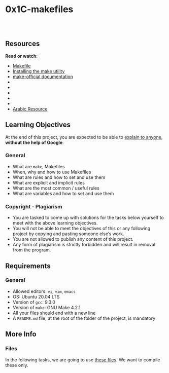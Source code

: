 # 0x1C-makefiles

<div class="panel panel-default" id="project-description">
  <div class="panel-body">
    <p><img src="https://s3.amazonaws.com/intranet-projects-files/holbertonschool-low_level_programming/273/giphy-2.gif" alt="" loading="lazy" style=""></p>

<p><br></p>

<h2>Resources</h2>

<p><strong>Read or watch</strong>:</p>

<ul>
<li><a href="/rltoken/moIpBFMN3sJcVMNn5VIFlA" title="Makefile" target="_blank">Makefile</a></li>
<li><a href="/rltoken/1AUviCUw3TrznESzWbrKAQ" title="Installing the make utility" target="_blank">Installing the make utility</a></li>
<li><a href="/rltoken/vQFeXLq1izNua2z2dVl5Yg" title="make-official documentation" target="_blank">make-official documentation</a></li>

<li><a href="https://opensource.com/article/18/8/what-how-makefile" target="_blank"></a></li>
<li><a href="https://www.gnu.org/software/make/manual/html_node/" target="_blank"></a></li>
<li><a href="https://www.youtube.com/watch?v=a8mPKBxQ9No" target="_blank"></a></li>
<li><a href="https://www.youtube.com/watch?v=_r7i5X0rXJk" target="_blank"></a></li>
<li><a href="https://www.youtube.com/watch?v=G5dNorAoeCM" target="_blank"></a></li>
<li><a href="https://www.youtube.com/playlist?list=PLkH1REggdbJpmQKm8Nu-H8R81_-c00fpB" target="_blank">Arabic Resource</a></li>
</ul>

<h2>Learning Objectives</h2>

<p>At the end of this project, you are expected to be able to <a href="/rltoken/u_RzOFqA4lSt5AdGRAfQ_w" title="explain to anyone" target="_blank">explain to anyone</a>, <strong>without the help of Google</strong>:</p>

<h3>General</h3>

<ul>
<li>What are <code>make</code>, Makefiles</li>
<li>When, why and how to use Makefiles</li>
<li>What are rules and how to set and use them</li>
<li>What are explicit and implicit rules</li>
<li>What are the most common / useful rules</li>
<li>What are variables and how to set and use them</li>
</ul>

<h3>Copyright - Plagiarism</h3>

<ul>
<li>You are tasked to come up with solutions for the tasks below yourself to meet with the above learning objectives.</li>
<li>You will not be able to meet the objectives of this or any following project by copying and pasting someone else’s work. </li>
<li>You are not allowed to publish any content of this project.</li>
<li>Any form of plagiarism is strictly forbidden and will result in removal from the program.</li>
</ul>

<h2>Requirements</h2>

<h3>General</h3>

<ul>
<li>Allowed editors: <code>vi</code>, <code>vim</code>, <code>emacs</code></li>
<li>OS: Ubuntu 20.04 LTS</li>
<li>Version of <code>gcc</code>: 9.3.0</li>
<li>Version of <code>make</code>: GNU Make 4.2.1</li>
<li>All your files should end with a new line</li>
<li>A <code>README.md</code> file, at the root of the folder of the project, is mandatory</li>
</ul>

<h2>More Info</h2>

<h3>Files</h3>

<p>In the following tasks, we are going to use <a href="https://github.com/alx-tools/0x1B.c" title="these files" target="_blank">these files</a>. We want to compile these only.</p>

  </div>
</div>
